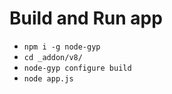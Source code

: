 # Build and Run app
- `npm i -g node-gyp`
- `cd _addon/v8/`
- `node-gyp configure build`
- `node app.js`